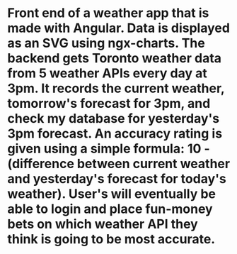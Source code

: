# Front end of a weather app that is made with Angular. Data is displayed as an SVG using ngx-charts. The backend gets Toronto weather data from 5 weather APIs every day at 3pm. It records the current weather, tomorrow's forecast for 3pm, and check my database for yesterday's 3pm forecast. An accuracy rating is given using a simple formula: 10 - (difference between current weather and yesterday's forecast for today's weather). User's will eventually be able to login and place fun-money bets on which weather API they think is going to be most accurate.
